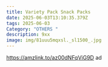 ```yaml
---
title: Variety Pack Snack Packs
date: 2025-06-03T13:10:35.379Z
tags: 2025-06-03
Category: "OTHERS "
description: 9xx
image: img/81uuu5mqxsl._sl1500_.jpg
---
```

https://amzlink.to/az00dNFqViG9D  ad
